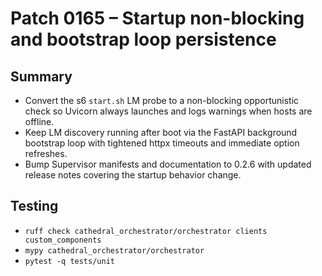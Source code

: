 # Patch 0165 – Startup non-blocking and bootstrap loop persistence

## Summary
- Convert the s6 `start.sh` LM probe to a non-blocking opportunistic check so Uvicorn always launches and logs warnings when hosts are offline.
- Keep LM discovery running after boot via the FastAPI background bootstrap loop with tightened httpx timeouts and immediate option refreshes.
- Bump Supervisor manifests and documentation to 0.2.6 with updated release notes covering the startup behavior change.

## Testing
- `ruff check cathedral_orchestrator/orchestrator clients custom_components`
- `mypy cathedral_orchestrator/orchestrator`
- `pytest -q tests/unit`
